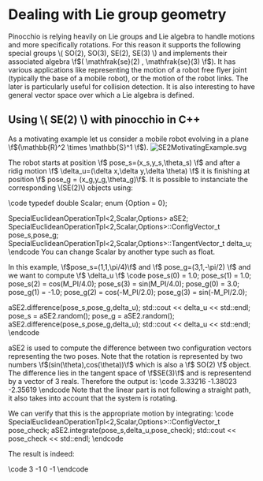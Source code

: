 
# Dealing with Lie group geometry 

Pinocchio is relying heavily on Lie groups and Lie algebra to handle motions and more specifically rotations.
For this reason it supports the following special groups \\( SO(2), SO(3), SE(2), SE(3) \\) and implements their associated algebra 
\f$( \mathfrak{se}(2) , \mathfrak{se}(3) \f$).
It has various applications like representing the motion of a robot free flyer joint (typically the base of a mobile robot),
or the motion of the robot links. The later is particularly useful for collision detection.
It is also interesting to have general vector space over which a Lie algebra is defined. 

## Using \\( SE(2) \\) with pinocchio in C++

As a motivating example let us consider a mobile robot evolving in a plane \f$(\mathbb{R}^2 \times \mathbb{S}^1 \f$).
![SE2MotivatingExample.svg](SE2MotivatingExample.svg)

The robot starts at position \f$ pose_s=(x_s,y_s,\theta_s) \f$ and after a ridig motion
\f$ \delta_u=(\delta x,\delta y,\delta \theta) \f$ 
it is finishing 
at position \f$ pose_g = (x_g,y_g,\theta_g)\f$.
It is possible to instanciate the corresponding \\(SE(2)\\) objects using:

\code
  typedef double Scalar;
  enum {Option = 0};
  
  SpecialEuclideanOperationTpl<2,Scalar,Options> aSE2;
  SpecialEuclideanOperationTpl<2,Scalar,Options>::ConfigVector_t pose_s,pose_g;
  SpecialEuclideanOperationTpl<2,Scalar,Options>::TangentVector_t delta_u;
\endcode
You can change Scalar by another type such as float.


In this example, \f$pose_s=(1,1,\pi/4)\f$ and \f$ pose_g=(3,1,-\pi/2) \f$ and we want to compute 
\f$ \delta_u \f$
\code
  pose_s(0) = 1.0; pose_s(1) = 1.0;
  pose_s(2) = cos(M_PI/4.0); pose_s(3) = sin(M_PI/4.0);
  pose_g(0) = 3.0; pose_g(1) = -1.0;
  pose_g(2) = cos(-M_PI/2.0); pose_g(3) = sin(-M_PI/2.0);

  aSE2.difference(pose_s,pose_g,delta_u);
  std::cout << delta_u << std::endl;
  pose_s = aSE2.random();
  pose_g = aSE2.random();
  aSE2.difference(pose_s,pose_g,delta_u);
  std::cout << delta_u << std::endl;
\endcode

aSE2 is used to compute the difference between two configuration vectors representing the two poses. Note that the rotation is represented by two numbers \f$(sin(\theta),cos(\theta))\f$ which is also a \f$ SO(2) \f$ object.
The difference lies in the tangent space of \f$SE(3)\f$ and is representend by a vector of 3 reals.
Therefore the output is:
\code
 3.33216
-1.38023
-2.35619
\endcode
Note that the linear part is not following a straight path, it also takes into account
that the system is rotating.

We can verify that this is the appropriate motion by integrating:
\code
  SpecialEuclideanOperationTpl<2,Scalar,Options>::ConfigVector_t pose_check;
  aSE2.integrate(pose_s,delta_u,pose_check);
  std::cout << pose_check << std::endl;
\endcode

The result is indeed:

\code
3
-1
 0
-1
\endcode



